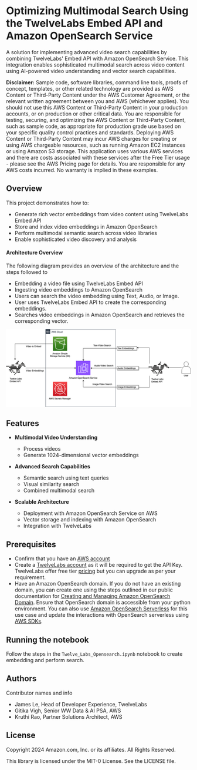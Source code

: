 # Optimizing Multimodal Search Using the TwelveLabs Embed API and Amazon OpenSearch Service

A solution for implementing advanced video search capabilities by combining TwelveLabs' Embed API with Amazon OpenSearch Service. This integration enables sophisticated multimodal search across video content using AI-powered video understanding and vector search capabilities.

**Disclaimer:** Sample code, software libraries, command line tools, proofs of concept, templates, or other related technology are provided as AWS Content or Third-Party Content under the AWS Customer Agreement, or the relevant written agreement between you and AWS (whichever applies). You should not use this AWS Content or Third-Party Content in your production accounts, or on production or other critical data. You are responsible for testing, securing, and optimizing the AWS Content or Third-Party Content, such as sample code, as appropriate for production grade use based on your specific quality control practices and standards. Deploying AWS Content or Third-Party Content may incur AWS charges for creating or using AWS chargeable resources, such as running Amazon EC2 instances or using Amazon S3 storage. This application uses various AWS services and there are costs associated with these services after the Free Tier usage - please see the AWS Pricing page for details. You are responsible for any AWS costs incurred. No warranty is implied in these examples.

## Overview

This project demonstrates how to:
- Generate rich vector embeddings from video content using TwelveLabs Embed API
- Store and index video embeddings in Amazon OpenSearch
- Perform multimodal semantic search across video libraries
- Enable sophisticated video discovery and analysis

#### Architecture Overview 

The following diagram provides an overview of the architecture and the steps followed to 
- Embedding a video file using TwelveLabs Embed API
- Ingesting video embeddings to Amazon OpenSearch
- Users can search the video embedding using Text, Audio, or Image.
- User uses TwelveLabs Embed API to create the corresponding embeddings.
- Searches video embeddings in Amazon OpenSearch and retrieves the corresponding vector.

![Figure 1: Architecture for TwelveLabs Embed API and Amazon OpenSearch use case](./images/twelvelabsAndOpenSearchArchitecureDiagram.png)

## Features

- **Multimodal Video Understanding**
  - Process videos
  - Generate 1024-dimensional vector embeddings

- **Advanced Search Capabilities** 
  - Semantic search using text queries
  - Visual similarity search
  - Combined multimodal search

- **Scalable Architecture**
  - Deployment with Amazon OpenSearch Service on AWS
  - Vector storage and indexing with Amazon OpenSearch
  - Integration with TwelveLabs

## Prerequisites
  - Confirm that you have an [AWS account](https://docs.aws.amazon.com/accounts/latest/reference/manage-acct-creating.html)
  - Create a [TwelveLabs account](https://auth.twelvelabs.io/u/signup/) as it will be required to get the API Key. TwelveLabs offer free tier [pricing](https://www.twelvelabs.io/pricing) but you can upgrade as per your requirement.
  - Have an Amazon OpenSearch domain. If you do not have an existing domain, you can create one using the steps outlined in our public documentation for [Creating and Managing Amazon OpenSearch Domain](https://docs.aws.amazon.com/opensearch-service/latest/developerguide/createupdatedomains.html). Ensure that OpenSearch domain is accessible from your python environment. You can also use [Amazon OpenSearch Serverless](https://docs.aws.amazon.com/opensearch-service/latest/developerguide/serverless.html) for this use case and update the interactions with OpenSearch serverless using [AWS SDKs](https://docs.aws.amazon.com/opensearch-service/latest/developerguide/serverless-sdk.html).

## Running the notebook
Follow the steps in the `Twelve_Labs_Opensearch.ipynb` notebook to create embedding and perform search.

## Authors
Contributor names and info

  - James Le, Head of Developer Experience, TwelveLabs
  - Gitika Vigh, Senior WW Data & AI PSA, AWS
  - Kruthi Rao, Partner Solutions Architect, AWS
    
## License
Copyright 2024 Amazon.com, Inc. or its affiliates. All Rights Reserved.

This library is licensed under the MIT-0 License. See the LICENSE file.

